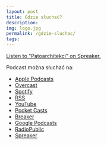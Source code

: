 ```yaml
---
layout: post
title: Gdzie słuchać?
description:
img: logo.jpg
permalink: /gdzie-sluchac/
tags: 
---
```

<a class="spreaker-player" href="https://www.spreaker.com/show/patoarchitekci" data-resource="show_id=4215515" data-width="100%" data-height="350px" data-theme="light" data-playlist="show" data-playlist-continuous="false" data-autoplay="false" data-live-autoplay="false" data-chapters-image="true" data-episode-image-position="right" data-hide-logo="false" data-hide-likes="false" data-hide-comments="false" data-hide-sharing="false" data-hide-download="true">Listen to "Patoarchitekci" on Spreaker.</a>

Podcast można słuchać na:

- [Apple Podcasts](https://podcasts.apple.com/pl/podcast/patoarchitekci/id1477067604?l=pl)
- [Overcast](https://overcast.fm/itunes1477067604/patoarchitekci)
- [Spotify](https://open.spotify.com/show/13wiwR1mmHD3PTBcMt9J9J)
- [RSS](https://www.spreaker.com/show/4215515/episodes/feed)
- [YouTube](https://www.youtube.com/channel/UC9_1emyCJi4YhLQWOAEIaMQ/videos)
- [Pocket Casts](https://pca.st/16k1)
- [Breaker](https://www.breaker.audio/patoarchitekci)
- [Google Podcasts](https://www.google.com/podcasts?feed=aHR0cHM6Ly9hbmNob3IuZm0vcy84NzIwMTBjL3BvZGNhc3QvcnNz)
- [RadioPublic](https://radiopublic.com/patoarchitekci-6BJROa)
- [Spreaker](https://www.spreaker.com/show/patoarchitekci)